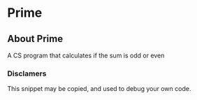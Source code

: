 # Prime

## About Prime

A CS program that calculates if the sum is odd or even

###  Disclamers

This snippet may be copied,
and used to debug your own code.

